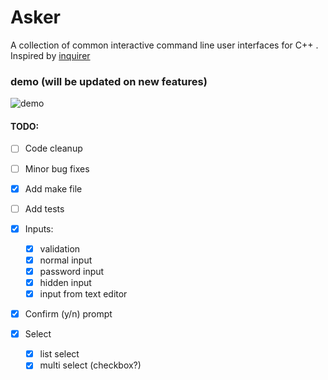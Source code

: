 # Asker

A collection of common interactive command line user interfaces for C++ . Inspired by [inquirer](https://www.npmjs.com/package/inquirer)

### demo (will be updated on new features)

![demo](https://media.giphy.com/media/QOa6qNyxi9VZrnbLFb/giphy.gif)

#### TODO:

- [ ] Code cleanup
- [ ] Minor bug fixes
- [x] Add make file
- [ ] Add tests

- [x] Inputs:

  - [x] validation
  - [x] normal input
  - [x] password input
  - [x] hidden input
  - [x] input from text editor

- [x] Confirm (y/n) prompt

- [x] Select
  - [x] list select
  - [x] multi select (checkbox?)
